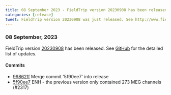 ```yaml
---
title: 08 September 2023 - FieldTrip version 20230908 has been released
categories: [release]
tweet: FieldTrip version 20230908 was just released. See http://www.fieldtriptoolbox.org/#08-september-2023
---
```


### 08 September, 2023

FieldTrip version [20230908](http://github.com/fieldtrip/fieldtrip/releases/tag/20230908) has been released.
See [GitHub](https://github.com/fieldtrip/fieldtrip/compare/20230907...20230908) for the detailed list of updates.

#### Commits

- [99862ff](http://github.com/fieldtrip/fieldtrip/commit/99862ff) Merge commit '5f90ee7' into release
- [5f90ee7](http://github.com/fieldtrip/fieldtrip/commit/5f90ee7) ENH - the previous version only contained 273 MEG channels (#2317)
